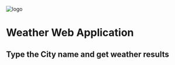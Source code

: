 ![logo](https://github.com/asimsuhail/weather-app/blob/main/weather.png)

# Weather Web Application #
## Type the City name and get weather results ##
